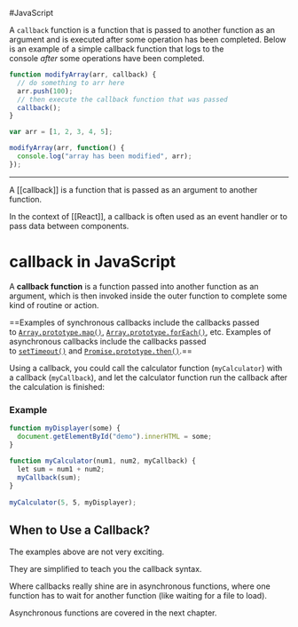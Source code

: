 #JavaScript 

A `callback` function is a function that is passed to another function as an argument and is executed after some operation has been completed. Below is an example of a simple callback function that logs to the console _after_ some operations have been completed.
```js
function modifyArray(arr, callback) {
  // do something to arr here
  arr.push(100);
  // then execute the callback function that was passed
  callback();
}

var arr = [1, 2, 3, 4, 5];

modifyArray(arr, function() {
  console.log("array has been modified", arr);
});
```







---

A [[callback]] is a function that is passed as an argument to another function.

In the context of [[React]], a callback is often used as an event handler or to pass data between components.
# callback in JavaScript
A **callback function** is a function passed into another function as an argument, which is then invoked inside the outer function to complete some kind of routine or action.

==Examples of synchronous callbacks include the callbacks passed to [`Array.prototype.map()`](https://developer.mozilla.org/en-US/docs/Web/JavaScript/Reference/Global_Objects/Array/map), [`Array.prototype.forEach()`](https://developer.mozilla.org/en-US/docs/Web/JavaScript/Reference/Global_Objects/Array/forEach), etc. Examples of asynchronous callbacks include the callbacks passed to [`setTimeout()`](https://developer.mozilla.org/en-US/docs/Web/API/setTimeout) and [`Promise.prototype.then()`](https://developer.mozilla.org/en-US/docs/Web/JavaScript/Reference/Global_Objects/Promise/then).==

Using a callback, you could call the calculator function (`myCalculator`) with a callback (`myCallback`), and let the calculator function run the callback after the calculation is finished:

### Example
```js
function myDisplayer(some) {  
  document.getElementById("demo").innerHTML = some;  
}  
  
function myCalculator(num1, num2, myCallback) {  
  let sum = num1 + num2;  
  myCallback(sum);  
}  
  
myCalculator(5, 5, myDisplayer);
```

## When to Use a Callback?

The examples above are not very exciting.

They are simplified to teach you the callback syntax.

Where callbacks really shine are in asynchronous functions, where one function has to wait for another function (like waiting for a file to load).

Asynchronous functions are covered in the next chapter.